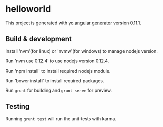 # helloworld

This project is generated with [yo angular generator](https://github.com/yeoman/generator-angular)
version 0.11.1.

## Build & development

Install 'nvm'(for linux) or 'nvmw'(for windows) to manage nodejs version.

Run 'nvm use 0.12.4' to use nodejs version 0.12.4.

Run 'npm install' to install required nodejs module.

Run 'bower install' to install required packages.

Run `grunt` for building and `grunt serve` for preview.

## Testing

Running `grunt test` will run the unit tests with karma.
